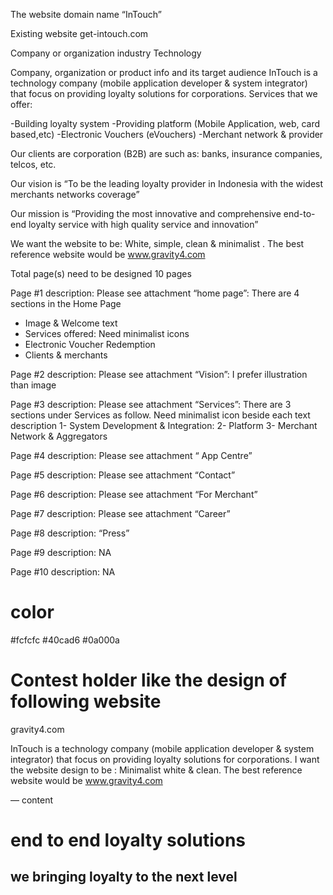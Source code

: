 The website domain name
“InTouch”

Existing website
get-intouch.com

Company or organization industry
Technology

Company, organization or product info and its target audience
InTouch is a technology company (mobile application developer & system integrator) that focus on providing loyalty solutions for corporations. Services that we offer: 

-Building loyalty system 
-Providing platform (Mobile Application, web, card based,etc) 
-Electronic Vouchers (eVouchers) 
-Merchant network & provider

Our clients are corporation (B2B) are such as: banks, insurance companies, telcos, etc.

Our vision is “To be the leading loyalty provider in Indonesia with the widest merchants networks coverage”

Our mission is “Providing the most innovative and comprehensive end-to-end loyalty service with high quality service and innovation”

We want the website to be: White, simple, clean & minimalist . The best reference website would be www.gravity4.com

Total page(s) need to be designed
10 pages

Page #1 description:
Please see attachment “home page”: There are 4 sections in the Home Page 
- Image & Welcome text 
- Services offered: Need minimalist icons 
- Electronic Voucher Redemption 
- Clients & merchants

Page #2 description:
Please see attachment “Vision”: I prefer illustration than image

Page #3 description:
Please see attachment “Services”: There are 3 sections under Services as follow. Need minimalist icon beside each text description 
1- System Development & Integration: 
2- Platform 
3- Merchant Network & Aggregators

Page #4 description:
Please see attachment “ App Centre”

Page #5 description:
Please see attachment “Contact”

Page #6 description:
Please see attachment “For Merchant”

Page #7 description:
Please see attachment “Career”

Page #8 description:
“Press”

Page #9 description:
NA

Page #10 description:
NA

# color 
#fcfcfc
#40cad6
#0a000a


# Contest holder like the design of following website
gravity4.com

InTouch is a technology company (mobile application developer & system integrator) that focus on providing loyalty solutions for corporations. I want the website design to be : Minimalist white & clean. The best reference website would be www.gravity4.com

— content
# end to end loyalty solutions
## we bringing loyalty to the next level


